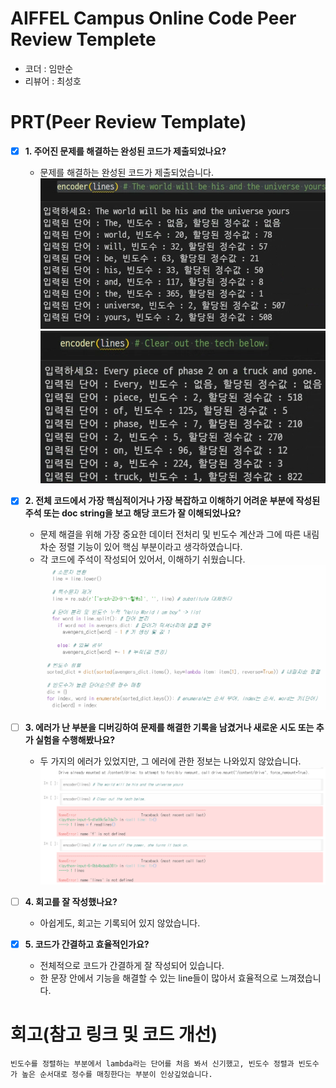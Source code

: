 # AIFFEL Campus Online Code Peer Review Templete
- 코더 : 임만순
- 리뷰어 : 최성호


# PRT(Peer Review Template)
- [X]  **1. 주어진 문제를 해결하는 완성된 코드가 제출되었나요?**
    - 문제를 해결하는 완성된 코드가 제출되었습니다.
    ![Quest complete](./001.png)
    ![Quest_complete](./002.png)
    
- [X]  **2. 전체 코드에서 가장 핵심적이거나 가장 복잡하고 이해하기 어려운 부분에 작성된 
주석 또는 doc string을 보고 해당 코드가 잘 이해되었나요?**
    - 문제 해결을 위해 가장 중요한 데이터 전처리 및 빈도수 계산과 그에 따른 내림차순 정렬 기능이 있어 핵심 부분이라고 생각하였습니다.
    - 각 코드에 주석이 작성되어 있어서, 이해하기 쉬웠습니다.
    ![main](./003.png)
        
- [ ]  **3. 에러가 난 부분을 디버깅하여 문제를 해결한 기록을 남겼거나
새로운 시도 또는 추가 실험을 수행해봤나요?**
    - 두 가지의 에러가 있었지만, 그 에러에 관한 정보는 나와있지 않았습니다.
    ![error](./004.png)
        
- [ ]  **4. 회고를 잘 작성했나요?**
    - 아쉽게도, 회고는 기록되어 있지 않았습니다.
        
- [X]  **5. 코드가 간결하고 효율적인가요?**
    - 전체적으로 코드가 간결하게 잘 작성되어 있습니다.
    - 한 문장 안에서 기능을 해결할 수 있는 line들이 많아서 효율적으로 느껴졌습니다.


# 회고(참고 링크 및 코드 개선)
```
빈도수를 정렬하는 부분에서 lambda라는 단어를 처음 봐서 신기했고, 빈도수 정렬과 빈도수가 높은 순서대로 정수를 매칭한다는 부분이 인상깊었습니다.
```
